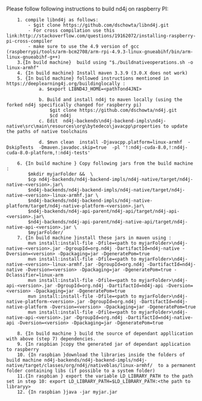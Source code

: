 Please follow following instructions to build nd4j on raspberry PI: 

		1. compile libnd4j as follows:
			- $git clone https://github.com/dschowta/libnd4j.git
			- For cross compilation use this link:http://stackoverflow.com/questions/19162072/installing-raspberry-pi-cross-compiler
			- make sure to use the 4.9 version of gcc (raspberrypi/tools/arm-bcm2708/arm-rpi-4.9.3-linux-gnueabihf/bin/arm-linux-gnueabihf-g++)
		3.{In build machine}  build using "$./buildnativeoperations.sh -o linux-armhf"
		4. {In build machine} Install maven 3.3.9 (3.0.X does not work)
		5. {In build machine} followed instructions mentioned in https://deeplearning4j.org/buildinglocally :
				a. $export LIBND4J_HOME=<pathTond4JNI>
				
				b. Build and install nd4j to maven locally (using the forked nd4j specifically changed for raspberry pi)
					$git clone https://github.com/dschowta/nd4j.git
					$cd nd4j
				c. Edit  nd4j-backends\nd4j-backend-impls\nd4j-native\src\main\resources\org\bytedeco\javacpp\properties to update the paths of native toolchains
				
				d. $mvn clean  install -Djavacpp.platform=linux-armhf  -DskipTests  -Dmaven.javadoc.skip=true  -pl '!:nd4j-cuda-8.0,!:nd4j-cuda-8.0-platform,!:nd4j-tests'

		6. {In build machine } Copy following jars from the build machine :
			$mkdir myjarFolder &&  \
			$cp nd4j-backends/nd4j-backend-impls/nd4j-native/target/nd4j-native-<version>.jar\
			$nd4j-backends/nd4j-backend-impls/nd4j-native/target/nd4j-native-<version>-linux-armhf.jar \
			$nd4j-backends/nd4j-backend-impls/nd4j-native-platform/target/nd4j-native-platform-<version>.jar\
			$nd4j-backends/nd4j-api-parent/nd4j-api/target/nd4j-api-<version>.jar\
			$nd4j-backends/nd4j-api-parent/nd4j-native-api/target/nd4j-native-api-<version>.jar \
			$myjarFolder/
		7. {In build machine }install these jars in maven using :
			mvn install:install-file -Dfile=<path to myjarFolder>\nd4j-native-<version>.jar -DgroupId=org.nd4j -DartifactId=nd4j-native -Dversion=<version> -Dpackaging=jar -DgeneratePom=true
			mvn install:install-file -Dfile=<path to myjarFolder>\nd4j-native-<version>-linux-armhf.jar -DgroupId=org.nd4j -DartifactId=nd4j-native -Dversion=<version> -Dpackaging=jar -DgeneratePom=true -Dclassifier=linux-arm
			mvn install:install-file -Dfile=<path to myjarFolder>\nd4j-api-<version>.jar -DgroupId=org.nd4j -DartifactId=nd4j-api -Dversion=<version> -Dpackaging=jar -DgeneratePom=true
			mvn install:install-file -Dfile=<path to myjarFolder>\nd4j-native-platform-<version>.jar -DgroupId=org.nd4j -DartifactId=nd4j-native-platform -Dversion=<version> -Dpackaging=jar -DgeneratePom=true
			mvn install:install-file -Dfile=<path to myjarFolder>\nd4j-native-api-<version>.jar -DgroupId=org.nd4j -DartifactId=nd4j-native-api -Dversion=<version> -Dpackaging=jar -DgeneratePom=true
			
		8. {In build machine } build the source of dependant appllication with above (step 7) dependencies.
		9. {In raspbian }copy the generated jar of dependant application to raspberry
		10. {In raspbian }download the libraries inside the folders of build machine nd4j-backends/nd4j-backend-impls/nd4j-native/target/classes/org/nd4j/nativeblas/linux-armhf/  to a permanent folder containing libs (if possible to a system folder)
		11.{In raspbian } export the variable LD_LIBRARY_PATH to the path set in step 10: export LD_LIBRARY_PATH=$LD_LIBRARY_PATH:<the path to libraryy>
		12. {In raspbian }java -jar myjar.jar
